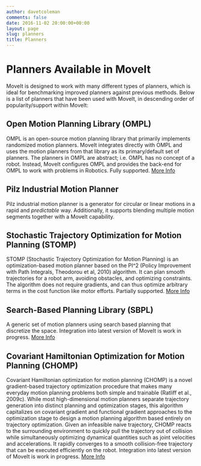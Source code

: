 ```yaml
---
author: davetcoleman
comments: false
date: 2016-11-02 20:00:00+00:00
layout: page
slug: planners
title: Planners
---
```


# Planners Available in MoveIt

MoveIt is designed to work with many different types of planners, which is ideal for benchmarking improved planners against previous methods. Below is a list of planners that have been used with MoveIt, in descending order of popularity/support within MoveIt:

## Open Motion Planning Library (OMPL)

OMPL is an open-source motion planning library that primarily implements randomized motion planners. MoveIt integrates directly with OMPL and uses the motion planners from that library as its primary/default set of planners. The planners in OMPL are abstract; i.e. OMPL has no concept of a robot. Instead, MoveIt configures OMPL and provides the back-end for OMPL to work with problems in Robotics. Fully supported. [More Info](http://ompl.kavrakilab.org/)

## Pilz Industrial Motion Planner
Pilz industrial motion planner is a generator for circular or linear motions in a rapid and *predictable* way. Additionally, it supports blending multiple motion segments together with a MoveIt capability.

## Stochastic Trajectory Optimization for Motion Planning (STOMP)

STOMP (Stochastic Trajectory Optimization for Motion Planning) is an optimization-based motion planner based on the PI^2 (Policy Improvement with Path Integrals, Theodorou et al, 2010) algorithm. It can plan smooth trajectories for a robot arm, avoiding obstacles, and optimizing constraints. The algorithm does not require gradients, and can thus optimize arbitrary terms in the cost function like motor efforts. Partially supported. [More Info](http://wiki.ros.org/stomp_motion_planner)

## Search-Based Planning Library (SBPL)

A generic set of motion planners using search based planning that discretize the space. Integration into latest version of MoveIt is work in progress. [More Info](http://wiki.ros.org/sbpl)

## Covariant Hamiltonian Optimization for Motion Planning (CHOMP)

Covariant Hamiltonian optimization for motion planning (CHOMP) is a novel gradient-based trajectory optimization procedure that makes many everyday motion planning problems both simple and trainable (Ratliff et al., 2009c). While most high-dimensional motion planners separate trajectory generation into distinct planning and optimization stages, this algorithm capitalizes on covariant gradient and functional gradient approaches to the optimization stage to design a motion planning algorithm based entirely on trajectory optimization. Given an infeasible naive trajectory, CHOMP reacts to the surrounding environment to quickly pull the trajectory out of collision while simultaneously optimizing dynamical quantities such as joint velocities and accelerations. It rapidly converges to a smooth collision-free trajectory that can be executed efficiently on the robot. Integration into latest version of MoveIt is work in progress. [More Info](http://www.nathanratliff.com/thesis-research/chomp)
